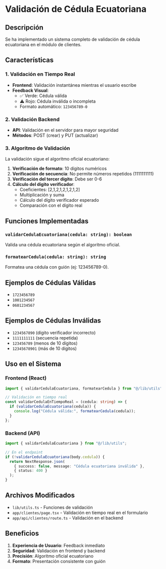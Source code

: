 # Validación de Cédula Ecuatoriana

## Descripción
Se ha implementado un sistema completo de validación de cédula ecuatoriana en el módulo de clientes.

## Características

### 1. Validación en Tiempo Real
- **Frontend**: Validación instantánea mientras el usuario escribe
- **Feedback Visual**: 
  - ✅ Verde: Cédula válida
  - ⚠️ Rojo: Cédula inválida o incompleta
  - Formato automático: `123456789-0`

### 2. Validación Backend
- **API**: Validación en el servidor para mayor seguridad
- **Métodos**: POST (crear) y PUT (actualizar)

### 3. Algoritmo de Validación
La validación sigue el algoritmo oficial ecuatoriano:

1. **Verificación de formato**: 10 dígitos numéricos
2. **Verificación de secuencia**: No permite números repetidos (1111111111)
3. **Verificación del tercer dígito**: Debe ser 0-6
4. **Cálculo del dígito verificador**:
   - Coeficientes: [2,1,2,1,2,1,2,1,2]
   - Multiplicación y suma
   - Cálculo del dígito verificador esperado
   - Comparación con el dígito real

## Funciones Implementadas

### `validarCedulaEcuatoriana(cedula: string): boolean`
Valida una cédula ecuatoriana según el algoritmo oficial.

### `formatearCedula(cedula: string): string`
Formatea una cédula con guión (ej: 123456789-0).

## Ejemplos de Cédulas Válidas
- `1723456789`
- `1001234567`
- `0601234567`

## Ejemplos de Cédulas Inválidas
- `1234567890` (dígito verificador incorrecto)
- `1111111111` (secuencia repetida)
- `123456789` (menos de 10 dígitos)
- `12345678901` (más de 10 dígitos)

## Uso en el Sistema

### Frontend (React)
```typescript
import { validarCedulaEcuatoriana, formatearCedula } from "@/lib/utils";

// Validación en tiempo real
const validarCedulaEnTiempoReal = (cedula: string) => {
  if (validarCedulaEcuatoriana(cedula)) {
    console.log("Cédula válida:", formatearCedula(cedula));
  }
};
```

### Backend (API)
```typescript
import { validarCedulaEcuatoriana } from "@/lib/utils";

// En el endpoint
if (!validarCedulaEcuatoriana(body.cedula)) {
  return NextResponse.json(
    { success: false, message: "Cédula ecuatoriana inválida" },
    { status: 400 }
  );
}
```

## Archivos Modificados
- `lib/utils.ts` - Funciones de validación
- `app/clientes/page.tsx` - Validación en tiempo real en el formulario
- `app/api/clientes/route.ts` - Validación en el backend

## Beneficios
1. **Experiencia de Usuario**: Feedback inmediato
2. **Seguridad**: Validación en frontend y backend
3. **Precisión**: Algoritmo oficial ecuatoriano
4. **Formato**: Presentación consistente con guión 